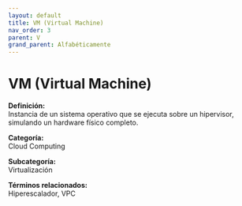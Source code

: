 ```yaml
---
layout: default
title: VM (Virtual Machine)
nav_order: 3
parent: V
grand_parent: Alfabéticamente
---
```


# VM (Virtual Machine)

**Definición:**  
Instancia de un sistema operativo que se ejecuta sobre un hipervisor, simulando un hardware físico completo.

**Categoría:**  
Cloud Computing  

**Subcategoría:**  
Virtualización

**Términos relacionados:**  
Hiperescalador, VPC
